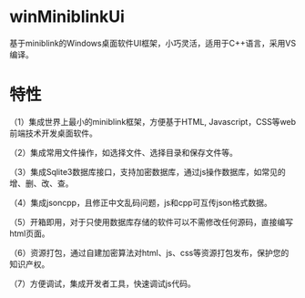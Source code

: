 # winMiniblinkUi
基于miniblink的Windows桌面软件UI框架，小巧灵活，适用于C++语言，采用VS编译。

# 特性
（1）集成世界上最小的miniblink框架，方便基于HTML, Javascript，CSS等web前端技术开发桌面软件。

（2）集成常用文件操作，如选择文件、选择目录和保存文件等。

（3）集成Sqlite3数据库接口，支持加密数据库，通过js操作数据库，如常见的增、删、改、查。

（4）集成jsoncpp，且修正中文乱码问题，js和cpp可互传json格式数据。

（5）开箱即用，对于只使用数据库存储的软件可以不需修改任何源码，直接编写html页面。

（6）资源打包，通过自建加密算法对html、js、css等资源打包发布，保护您的知识产权。

（7）方便调试，集成开发者工具，快速调试js代码。

